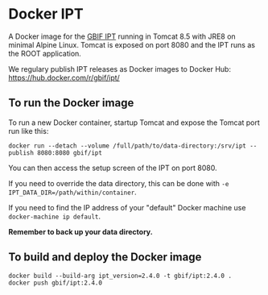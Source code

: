 # Docker IPT

A Docker image for the [GBIF IPT](https://www.gbif.org/ipt) running in Tomcat 8.5 with JRE8 on minimal Alpine Linux.
Tomcat is exposed on port 8080 and the IPT runs as the ROOT application.

We regulary publish IPT releases as Docker images to Docker Hub: https://hub.docker.com/r/gbif/ipt/

## To run the Docker image

To run a new Docker container, startup Tomcat and expose the Tomcat port run like this:

```
docker run --detach --volume /full/path/to/data-directory:/srv/ipt --publish 8080:8080 gbif/ipt
```

You can then access the setup screen of the IPT on port 8080.

If you need to override the data directory, this can be done with `-e IPT_DATA_DIR=/path/within/container`.

If you need to find the IP address of your "default" Docker machine use `docker-machine ip default`.

**Remember to back up your data directory.**

## To build and deploy the Docker image

```
docker build --build-arg ipt_version=2.4.0 -t gbif/ipt:2.4.0 .
docker push gbif/ipt:2.4.0
```
